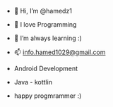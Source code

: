 - 👋 Hi, I’m @hamedz1
- 👀 I love Programming
- 🌱 I’m always learning :)
- 📫 info.hamed1029@gmail.com

- Android Development
- Java - kottlin
- happy progmrammer :)
